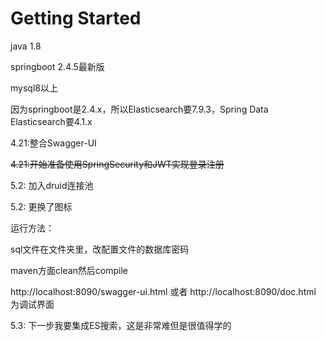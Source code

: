 # Getting Started

java 1.8

springboot 2.4.5最新版

mysql8以上

因为springboot是2.4.x，所以Elasticsearch要7.9.3，Spring Data Elasticsearch要4.1.x

4.21:整合Swagger-UI

~~4.21:开始准备使用SpringSecurity和JWT实现登录注册~~

5.2: 加入druid连接池

5.2: 更换了图标


运行方法：

sql文件在文件夹里，改配置文件的数据库密码

maven方面clean然后compile

http://localhost:8090/swagger-ui.html  或者  http://localhost:8090/doc.html 为调试界面


5.3: 下一步我要集成ES搜索，这是非常难但是很值得学的
